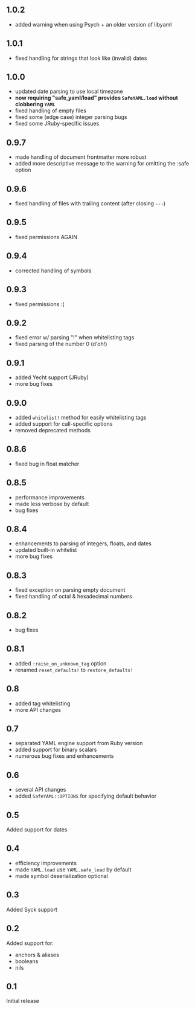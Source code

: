 1.0.2
-----

- added warning when using Psych + an older version of libyaml

1.0.1
-----

- fixed handling for strings that look like (invalid) dates

1.0.0
-----

- updated date parsing to use local timezone
- **now requiring "safe_yaml/load" provides `SafeYAML.load` without clobbering `YAML`**
- fixed handling of empty files
- fixed some (edge case) integer parsing bugs
- fixed some JRuby-specific issues

0.9.7
-----

- made handling of document frontmatter more robust
- added more descriptive message to the warning for omitting the :safe option

0.9.6
-----

- fixed handling of files with trailing content (after closing `---`)

0.9.5
-----

- fixed permissions AGAIN

0.9.4
-----

- corrected handling of symbols

0.9.3
-----

- fixed permissions :(

0.9.2
-----

- fixed error w/ parsing "!" when whitelisting tags
- fixed parsing of the number 0 (d'oh!)

0.9.1
-----

- added Yecht support (JRuby)
- more bug fixes

0.9.0
-----

- added `whitelist!` method for easily whitelisting tags
- added support for call-specific options
- removed deprecated methods

0.8.6
-----

- fixed bug in float matcher

0.8.5
-----

- performance improvements
- made less verbose by default
- bug fixes

0.8.4
-----

- enhancements to parsing of integers, floats, and dates
- updated built-in whitelist
- more bug fixes

0.8.3
-----

- fixed exception on parsing empty document
- fixed handling of octal & hexadecimal numbers

0.8.2
-----

- bug fixes

0.8.1
-----

- added `:raise_on_unknown_tag` option
- renamed `reset_defaults!` to `restore_defaults!`

0.8
---

- added tag whitelisting
- more API changes

0.7
---

- separated YAML engine support from Ruby version
- added support for binary scalars
- numerous bug fixes and enhancements

0.6
---

- several API changes
- added `SafeYAML::OPTIONS` for specifying default behavior

0.5
---

Added support for dates

0.4
---

- efficiency improvements
- made `YAML.load` use `YAML.safe_load` by default
- made symbol deserialization optional

0.3
---

Added Syck support

0.2
---

Added support for:

- anchors & aliases
- booleans
- nils

0.1
---

Initial release
